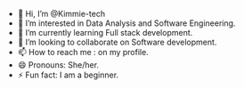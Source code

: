 - 👋 Hi, I’m @Kimmie-tech
- 👀 I’m interested in Data Analysis and Software Engineering.
- 🌱 I’m currently learning Full stack development.
- 💞️ I’m looking to collaborate on Software development.
- 📫 How to reach me : on my profile.
- 😄 Pronouns: She/her.
- ⚡ Fun fact: I am a beginner.

<!---
Kimmie-tech/Kimmie-tech is a ✨ special ✨ repository because its `README.md` (this file) appears on your GitHub profile.
You can click the Preview link to take a look at your changes.
--->
